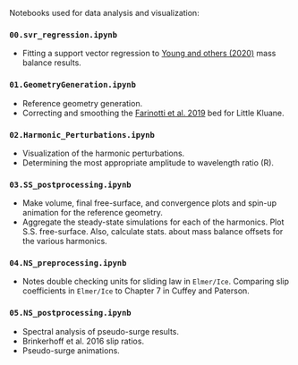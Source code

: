 Notebooks used for data analysis and visualization:

### `00.svr_regression.ipynb`
  - Fitting a support vector regression to [Young and others (2020)](https://www-cambridge-org.proxy.lib.sfu.ca/core/journals/journal-of-glaciology/article/an-imbalancing-act-the-delayed-dynamic-response-of-the-kaskawulsh-glacier-to-sustained-mass-loss/350065B3C0CD9A900DCBA7D60445D583) mass balance results.

### `01.GeometryGeneration.ipynb`
  - Reference geometry generation.
  - Correcting and smoothing the [Farinotti et al. 2019](https://www.research-collection.ethz.ch/handle/20.500.11850/315707) bed for Little Kluane.

### `02.Harmonic_Perturbations.ipynb`
  - Visualization of the harmonic perturbations.
  - Determining the most appropriate amplitude to wavelength ratio (R).

### `03.SS_postprocessing.ipynb`
  - Make volume, final free-surface, and convergence plots and spin-up animation
    for the reference geometry.
  - Aggregate the steady-state simulations for each of the harmonics. Plot S.S.
    free-surface. Also, calculate stats. about mass balance offsets for the various
    harmonics.

### `04.NS_preprocessing.ipynb`
  - Notes double checking units for sliding law in `Elmer/Ice`. Comparing slip
    coefficients in `Elmer/Ice` to Chapter 7 in Cuffey and Paterson.  

### `05.NS_postprocessing.ipynb`
  - Spectral analysis of pseudo-surge results.
  - Brinkerhoff et al. 2016 slip ratios.
  - Pseudo-surge animations.
